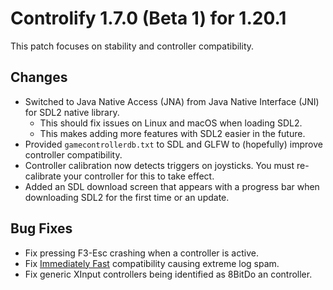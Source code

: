 # Controlify 1.7.0 (Beta 1) for 1.20.1

This patch focuses on stability and controller compatibility.

## Changes

- Switched to Java Native Access (JNA) from Java Native Interface (JNI) for SDL2 native library.
  - This should fix issues on Linux and macOS when loading SDL2.
  - This makes adding more features with SDL2 easier in the future.
- Provided `gamecontrollerdb.txt` to SDL and GLFW to (hopefully) improve controller compatibility.
- Controller calibration now detects triggers on joysticks. You must re-calibrate your controller for this to take effect.
- Added an SDL download screen that appears with a progress bar when downloading SDL2 for the first time or an update.

## Bug Fixes

- Fix pressing F3-Esc crashing when a controller is active.
- Fix [Immediately Fast](https://modrinth.com/mod/immediatelyfast) compatibility causing extreme log spam.
- Fix generic XInput controllers being identified as 8BitDo an controller.
